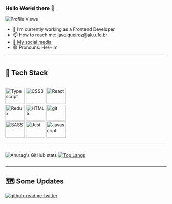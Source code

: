 <h3> Hello <s>World</s> there 👋</h3>

![Profile Views](https://komarev.com/ghpvc/?username=javelfreitas)


- 🔭 I’m currently working as a Frontend Developer
- 📫 How to reach me: javelqueiroz@alu.ufc.br
- [👀 My social media](https://bit.ly/3O9U44E)
- 😄 Pronouns: He/Him


---
<div style="display: flex;">

<div>

<div style="display: flex; flex-direction:column;">

<h2> 🧰 Tech Stack </h2>

<br>

<div>
<img height="50em" width="60em" alt="Typescript" src="https://cdn.jsdelivr.net/gh/devicons/devicon/icons/typescript/typescript-plain.svg" />
<img height="50em" width="60em" alt="CSS3" src="https://cdn.jsdelivr.net/gh/devicons/devicon/icons/css3/css3-plain.svg" />
<img height="50em" width="60em" alt="React" src="https://cdn.jsdelivr.net/gh/devicons/devicon/icons/react/react-original.svg" />
</div>

<div>
<img  height="50em" width="60em" alt="Redux" src="https://cdn.jsdelivr.net/gh/devicons/devicon/icons/redux/redux-original.svg" />
<img height="50em" width="60em" alt="HTML5" src="https://cdn.jsdelivr.net/gh/devicons/devicon/icons/html5/html5-plain.svg" />
<img height="50em" width="60em" alt="git" src="https://cdn.jsdelivr.net/gh/devicons/devicon/icons/git/git-plain.svg" />
</div>

<div>
<img height="50em" width="60em" alt="SASS" src="https://cdn.jsdelivr.net/gh/devicons/devicon/icons/sass/sass-original.svg" />
<img height="50em" width="60em" alt="Jest" src="https://cdn.jsdelivr.net/gh/devicons/devicon/icons/jest/jest-plain.svg" />
<img height="50em" width="60em" alt="Javascript" src="https://cdn.jsdelivr.net/gh/devicons/devicon/icons/javascript/javascript-plain.svg" />
</div>

</div>
</div>

</div>

---

<div style="display: flex;">

![Anurag's GitHub stats](https://github-readme-stats.vercel.app/api?username=javelfreitas&show_icons=true&theme=dracula&line_height=20&custom_title=Github%20stats)
[![Top Langs](https://github-readme-stats.vercel.app/api/top-langs/?username=javelfreitas&layout=compact&theme=dracula&langs_count=6)](https://github.com/anuraghazra/github-readme-stats)
</div>

---
<div>
<h2> 🗺️ Some Updates </h2>

[![github-readme-twitter](https://github-readme-twitter.gazf.vercel.app/api?id=javelqf&layout=wide)](https://github.com/gazf/github-readme-twitter)

</div>
